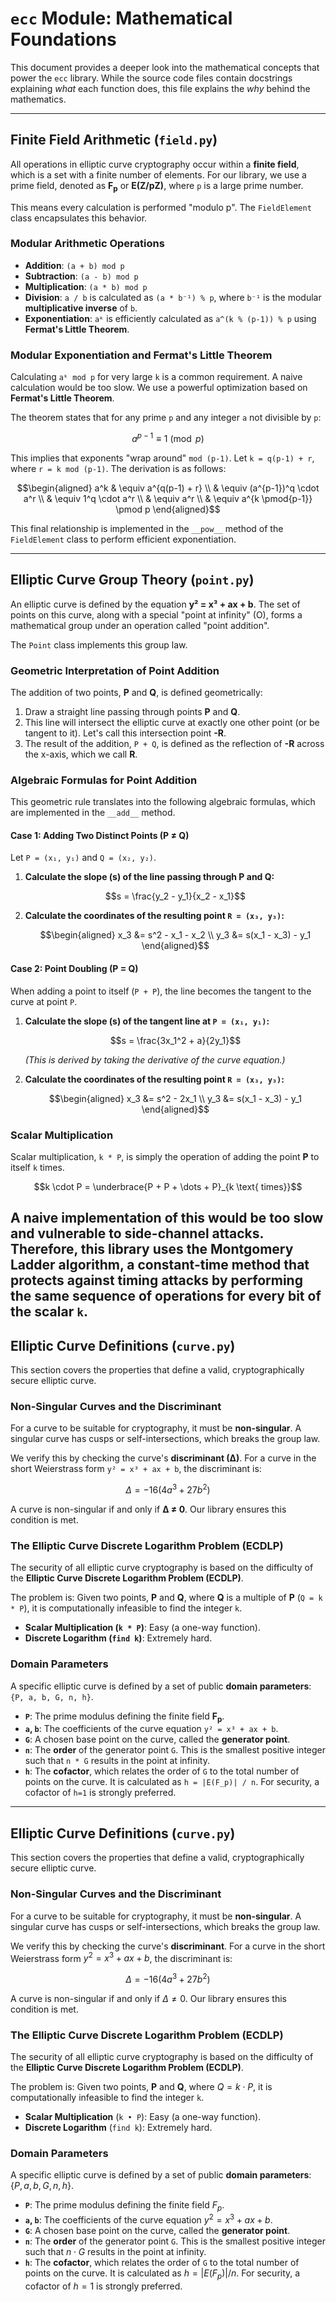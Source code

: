 # `ecc` Module: Mathematical Foundations

This document provides a deeper look into the mathematical concepts that power the `ecc` library. While the source code files contain docstrings explaining *what* each function does, this file explains the *why* behind the mathematics.

---
##  Finite Field Arithmetic (`field.py`)

All operations in elliptic curve cryptography occur within a **finite field**, which is a set with a finite number of elements. For our library, we use a prime field, denoted as **F<sub>p</sub>** or **E(Z/pZ)**, where `p` is a large prime number.

This means every calculation is performed "modulo p". The `FieldElement` class encapsulates this behavior.

### Modular Arithmetic Operations

* **Addition**: `(a + b) mod p`
* **Subtraction**: `(a - b) mod p`
* **Multiplication**: `(a * b) mod p`
* **Division**: `a / b` is calculated as `(a * b⁻¹) % p`, where `b⁻¹` is the modular **multiplicative inverse** of `b`.
* **Exponentiation**: `aᵏ` is efficiently calculated as `a^(k % (p-1)) % p` using **Fermat's Little Theorem**.

### Modular Exponentiation and Fermat's Little Theorem

Calculating `aᵏ mod p` for very large `k` is a common requirement. A naive calculation would be too slow. We use a powerful optimization based on **Fermat's Little Theorem**.

The theorem states that for any prime `p` and any integer `a` not divisible by `p`:

```math
a^{p-1} \equiv 1 \pmod p
```

This implies that exponents "wrap around" `mod (p-1)`. Let `k = q(p-1) + r`, where `r = k mod (p-1)`. The derivation is as follows:

```math
\begin{aligned}
a^k & \equiv a^{q(p-1) + r} \\
    & \equiv (a^{p-1})^q \cdot a^r \\
    & \equiv 1^q \cdot a^r \\
    & \equiv a^r \\
    & \equiv a^{k \pmod{p-1}} \pmod p
\end{aligned}
```

This final relationship is implemented in the `__pow__` method of the `FieldElement` class to perform efficient exponentiation.

---
## Elliptic Curve Group Theory (`point.py`)

An elliptic curve is defined by the equation **y² = x³ + ax + b**. The set of points on this curve, along with a special "point at infinity" (O), forms a mathematical group under an operation called "point addition".

The `Point` class implements this group law.

### Geometric Interpretation of Point Addition

The addition of two points, **P** and **Q**, is defined geometrically:

1.  Draw a straight line passing through points **P** and **Q**.
2.  This line will intersect the elliptic curve at exactly one other point (or be tangent to it). Let's call this intersection point **-R**.
3.  The result of the addition, `P + Q`, is defined as the reflection of **-R** across the x-axis, which we call **R**.

### Algebraic Formulas for Point Addition

This geometric rule translates into the following algebraic formulas, which are implemented in the `__add__` method.

#### Case 1: Adding Two Distinct Points (P ≠ Q)

Let `P = (x₁, y₁)` and `Q = (x₂, y₂)`.

1.  **Calculate the slope (s) of the line passing through P and Q:**
    ```math
    s = \frac{y_2 - y_1}{x_2 - x_1}
    ```

2.  **Calculate the coordinates of the resulting point `R = (x₃, y₃)`:**
    ```math
    \begin{aligned}
    x_3 &= s^2 - x_1 - x_2 \\
    y_3 &= s(x_1 - x_3) - y_1
    \end{aligned}
    ```

#### Case 2: Point Doubling (P = Q)

When adding a point to itself (`P + P`), the line becomes the tangent to the curve at point `P`.

1.  **Calculate the slope (s) of the tangent line at `P = (x₁, y₁)`:**
    ```math
    s = \frac{3x_1^2 + a}{2y_1}
    ```
    *(This is derived by taking the derivative of the curve equation.)*

2.  **Calculate the coordinates of the resulting point `R = (x₃, y₃)`:**
    ```math
    \begin{aligned}
    x_3 &= s^2 - 2x_1 \\
    y_3 &= s(x_1 - x_3) - y_1
    \end{aligned}
    ```

### Scalar Multiplication

Scalar multiplication, `k * P`, is simply the operation of adding the point **P** to itself `k` times.

```math
k \cdot P = \underbrace{P + P + \dots + P}_{k \text{ times}}
```

A naive implementation of this would be too slow and vulnerable to side-channel attacks. Therefore, this library uses the **Montgomery Ladder** algorithm, a constant-time method that protects against timing attacks by performing the same sequence of operations for every bit of the scalar `k`.
---
## Elliptic Curve Definitions (`curve.py`)

This section covers the properties that define a valid, cryptographically secure elliptic curve.

### Non-Singular Curves and the Discriminant

For a curve to be suitable for cryptography, it must be **non-singular**. A singular curve has cusps or self-intersections, which breaks the group law.

We verify this by checking the curve's **discriminant (∆)**. For a curve in the short Weierstrass form `y² = x³ + ax + b`, the discriminant is:

```math
\Delta = -16(4a^3 + 27b^2)
```

A curve is non-singular if and only if **∆ ≠ 0**. Our library ensures this condition is met.

### The Elliptic Curve Discrete Logarithm Problem (ECDLP)

The security of all elliptic curve cryptography is based on the difficulty of the **Elliptic Curve Discrete Logarithm Problem (ECDLP)**.

The problem is: Given two points, **P** and **Q**, where **Q** is a multiple of **P** (`Q = k * P`), it is computationally infeasible to find the integer `k`.

* **Scalar Multiplication (`k * P`)**: Easy (a one-way function).
* **Discrete Logarithm (`find k`)**: Extremely hard.

### Domain Parameters

A specific elliptic curve is defined by a set of public **domain parameters**: `{P, a, b, G, n, h}`.

* **`P`**: The prime modulus defining the finite field **F<sub>p</sub>**.
* **`a`, `b`**: The coefficients of the curve equation `y² = x³ + ax + b`.
* **`G`**: A chosen base point on the curve, called the **generator point**.
* **`n`**: The **order** of the generator point `G`. This is the smallest positive integer such that `n * G` results in the point at infinity.
* **`h`**: The **cofactor**, which relates the order of `G` to the total number of points on the curve. It is calculated as `h = |E(F_p)| / n`. For security, a cofactor of `h=1` is strongly preferred.
---
## Elliptic Curve Definitions (`curve.py`)

This section covers the properties that define a valid, cryptographically secure elliptic curve.

### Non-Singular Curves and the Discriminant

For a curve to be suitable for cryptography, it must be **non-singular**. A singular curve has cusps or self-intersections, which breaks the group law.

We verify this by checking the curve's **discriminant**. For a curve in the short Weierstrass form $y^2 = x^3 + ax + b$, the discriminant is:

```math
\Delta = -16(4a^3 + 27b^2)
```

A curve is non-singular if and only if $\Delta \neq 0$. Our library ensures this condition is met.

### The Elliptic Curve Discrete Logarithm Problem (ECDLP)

The security of all elliptic curve cryptography is based on the difficulty of the **Elliptic Curve Discrete Logarithm Problem (ECDLP)**.

The problem is: Given two points, **P** and **Q**, where $Q = k \cdot P$, it is computationally infeasible to find the integer `k`.

* **Scalar Multiplication** (`k • P`): Easy (a one-way function).
* **Discrete Logarithm** (`find k`): Extremely hard.

### Domain Parameters

A specific elliptic curve is defined by a set of public **domain parameters**: $\{P, a, b, G, n, h\}$.

* **`P`**: The prime modulus defining the finite field $F_p$.
* **`a`, `b`**: The coefficients of the curve equation $y^2 = x^3 + ax + b$.
* **`G`**: A chosen base point on the curve, called the **generator point**.
* **`n`**: The **order** of the generator point `G`. This is the smallest positive integer such that $n \cdot G$ results in the point at infinity.
* **`h`**: The **cofactor**, which relates the order of `G` to the total number of points on the curve. It is calculated as $h = |E(F_p)| / n$. For security, a cofactor of $h=1$ is strongly preferred.
